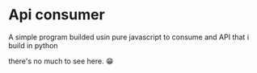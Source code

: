 # Api consumer
  A simple program builded usin pure javascript to consume and API that i build in python

  there's no much to see here. 😁
